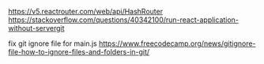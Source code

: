 https://v5.reactrouter.com/web/api/HashRouter
https://stackoverflow.com/questions/40342100/run-react-application-without-servergit

fix git ignore file for main.js https://www.freecodecamp.org/news/gitignore-file-how-to-ignore-files-and-folders-in-git/